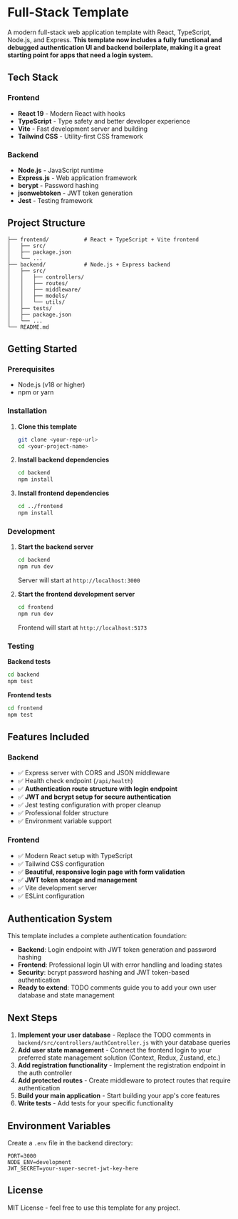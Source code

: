 # Full-Stack Template

A modern full-stack web application template with React, TypeScript, Node.js, and Express. **This template now includes a fully functional and debugged authentication UI and backend boilerplate, making it a great starting point for apps that need a login system.**

## Tech Stack

### Frontend
- **React 19** - Modern React with hooks
- **TypeScript** - Type safety and better developer experience
- **Vite** - Fast development server and building
- **Tailwind CSS** - Utility-first CSS framework

### Backend
- **Node.js** - JavaScript runtime
- **Express.js** - Web application framework
- **bcrypt** - Password hashing
- **jsonwebtoken** - JWT token generation
- **Jest** - Testing framework

## Project Structure

```
├── frontend/           # React + TypeScript + Vite frontend
│   ├── src/
│   ├── package.json
│   └── ...
├── backend/            # Node.js + Express backend
│   ├── src/
│   │   ├── controllers/
│   │   ├── routes/
│   │   ├── middleware/
│   │   ├── models/
│   │   └── utils/
│   ├── tests/
│   ├── package.json
│   └── ...
└── README.md
```

## Getting Started

### Prerequisites
- Node.js (v18 or higher)
- npm or yarn

### Installation

1. **Clone this template**
   ```bash
   git clone <your-repo-url>
   cd <your-project-name>
   ```

2. **Install backend dependencies**
   ```bash
   cd backend
   npm install
   ```

3. **Install frontend dependencies**
   ```bash
   cd ../frontend
   npm install
   ```

### Development

1. **Start the backend server**
   ```bash
   cd backend
   npm run dev
   ```
   Server will start at `http://localhost:3000`

2. **Start the frontend development server**
   ```bash
   cd frontend
   npm run dev
   ```
   Frontend will start at `http://localhost:5173`

### Testing

**Backend tests**
```bash
cd backend
npm test
```

**Frontend tests**
```bash
cd frontend
npm test
```

## Features Included

### Backend
- ✅ Express server with CORS and JSON middleware
- ✅ Health check endpoint (`/api/health`)
- ✅ **Authentication route structure with login endpoint**
- ✅ **JWT and bcrypt setup for secure authentication**
- ✅ Jest testing configuration with proper cleanup
- ✅ Professional folder structure
- ✅ Environment variable support

### Frontend
- ✅ Modern React setup with TypeScript
- ✅ Tailwind CSS configuration
- ✅ **Beautiful, responsive login page with form validation**
- ✅ **JWT token storage and management**
- ✅ Vite development server
- ✅ ESLint configuration

## Authentication System

This template includes a complete authentication foundation:

- **Backend**: Login endpoint with JWT token generation and password hashing
- **Frontend**: Professional login UI with error handling and loading states
- **Security**: bcrypt password hashing and JWT token-based authentication
- **Ready to extend**: TODO comments guide you to add your own user database and state management

## Next Steps

1. **Implement your user database** - Replace the TODO comments in `backend/src/controllers/authController.js` with your database queries
2. **Add user state management** - Connect the frontend login to your preferred state management solution (Context, Redux, Zustand, etc.)
3. **Add registration functionality** - Implement the registration endpoint in the auth controller
4. **Add protected routes** - Create middleware to protect routes that require authentication
5. **Build your main application** - Start building your app's core features
6. **Write tests** - Add tests for your specific functionality

## Environment Variables

Create a `.env` file in the backend directory:
```env
PORT=3000
NODE_ENV=development
JWT_SECRET=your-super-secret-jwt-key-here
```

## License

MIT License - feel free to use this template for any project. 